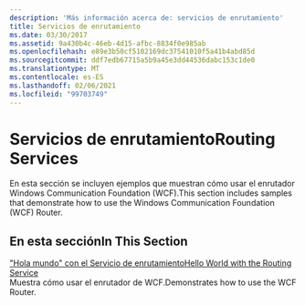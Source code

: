 ```yaml
---
description: 'Más información acerca de: servicios de enrutamiento'
title: Servicios de enrutamiento
ms.date: 03/30/2017
ms.assetid: 9a430b4c-46eb-4d15-afbc-8834f0e985ab
ms.openlocfilehash: e89e3b50cf5102169dc37541010f5a41b4abd85d
ms.sourcegitcommit: ddf7edb67715a5b9a45e3dd44536dabc153c1de0
ms.translationtype: MT
ms.contentlocale: es-ES
ms.lasthandoff: 02/06/2021
ms.locfileid: "99703749"
---
```

# <a name="routing-services"></a><span data-ttu-id="329a6-103">Servicios de enrutamiento</span><span class="sxs-lookup"><span data-stu-id="329a6-103">Routing Services</span></span>

<span data-ttu-id="329a6-104">En esta sección se incluyen ejemplos que muestran cómo usar el enrutador Windows Communication Foundation (WCF).</span><span class="sxs-lookup"><span data-stu-id="329a6-104">This section includes samples that demonstrate how to use the Windows Communication Foundation (WCF) Router.</span></span>  
  
## <a name="in-this-section"></a><span data-ttu-id="329a6-105">En esta sección</span><span class="sxs-lookup"><span data-stu-id="329a6-105">In This Section</span></span>  

 [<span data-ttu-id="329a6-106">"Hola mundo" con el Servicio de enrutamiento</span><span class="sxs-lookup"><span data-stu-id="329a6-106">Hello World with the Routing Service</span></span>](hello-world-with-the-routing-service.md)  
 <span data-ttu-id="329a6-107">Muestra cómo usar el enrutador de WCF.</span><span class="sxs-lookup"><span data-stu-id="329a6-107">Demonstrates how to use the WCF Router.</span></span>
